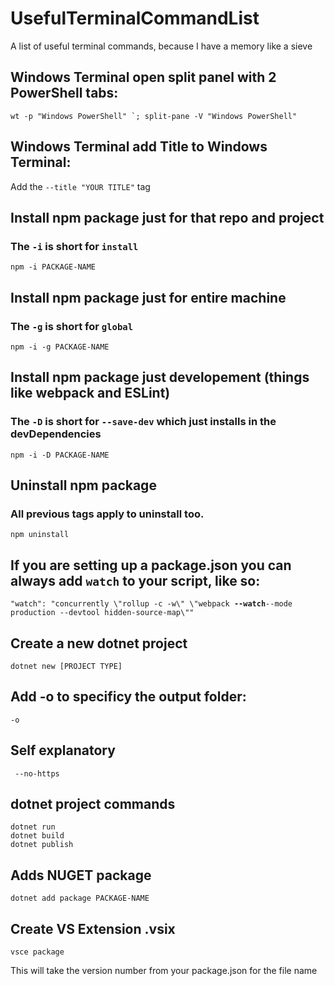 # UsefulTerminalCommandList
A list of useful terminal commands, because I have a memory like a sieve

## Windows Terminal open split panel with 2 PowerShell tabs:
 ```
 wt -p "Windows PowerShell" `; split-pane -V "Windows PowerShell"
 ```
 
## Windows Terminal add Title to Windows Terminal:
 Add the `--title "YOUR TITLE"` tag
 
## Install npm package just for that repo and project
### The `-i` is short for `install`

 ```
 npm -i PACKAGE-NAME
 ```
 
## Install npm package just for entire machine
### The `-g` is short for `global`
 
 ```
 npm -i -g PACKAGE-NAME
 ```
 
## Install npm package just developement (things like webpack and ESLint)
### The `-D` is short for `--save-dev` which just installs in the devDependencies
 
 ```
 npm -i -D PACKAGE-NAME
 ```
 
## Uninstall npm package
### All previous tags apply to uninstall too.
 ```
 npm uninstall
 ```
 
 ## If you are setting up a package.json you can always add `watch` to your script, like so:
 
`"watch": "concurrently \"rollup -c -w\" \"webpack `**`--watch`**`--mode production --devtool hidden-source-map\""`

## Create a new dotnet project
```
dotnet new [PROJECT TYPE]
```

## Add -o to specificy the output folder:

```
-o
```

## Self explanatory
```
 --no-https
```

## dotnet project commands

 ```
 dotnet run
 dotnet build
 dotnet publish
 ```
 
## Adds NUGET package

 ```
 dotnet add package PACKAGE-NAME
 ```
 
 ## Create VS Extension .vsix
 
 ```
 vsce package
 ```
 
 This will take the version number from your package.json for the file name
 
